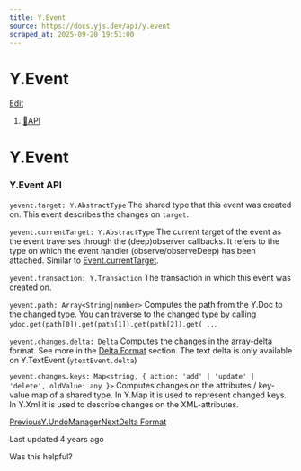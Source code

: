 ```yaml
---
title: Y.Event
source: https://docs.yjs.dev/api/y.event
scraped_at: 2025-09-20 19:51:00
---
```


# Y.Event

[Edit](https://github.com/yjs/docs/blob/main/api/y.event.md)

1. [🔧API](/api)

# Y.Event

### Y.Event API

`yevent.target: Y.AbstractType` The shared type that this event was created on. This event describes the changes on `target`.

`yevent.currentTarget: Y.AbstractType` The current target of the event as the event traverses through the (deep)observer callbacks. It refers to the type on which the event handler (observe/observeDeep) has been attached. Similar to [Event.currentTarget](https://developer.mozilla.org/en-US/docs/Web/API/Event/currentTarget).

`yevent.transaction: Y.Transaction` The transaction in which this event was created on.

`yevent.path: Array<String|number>` Computes the path from the Y.Doc to the changed type. You can traverse to the changed type by calling `ydoc.get(path[0]).get(path[1]).get(path[2]).get( ..`.

`yevent.changes.delta: Delta` Computes the changes in the array-delta format. See more in the [Delta Format](/api/delta-format) section. The text delta is only available on Y.TextEvent (`ytextEvent.delta`)

`yevent.changes.keys: Map<string, { action: 'add' | 'update' | 'delete', oldValue: any }>` Computes changes on the attributes / key-value map of a shared type. In Y.Map it is used to represent changed keys. In Y.Xml it is used to describe changes on the XML-attributes.

[PreviousY.UndoManager](/api/undo-manager)[NextDelta Format](/api/delta-format)

Last updated 4 years ago

Was this helpful?